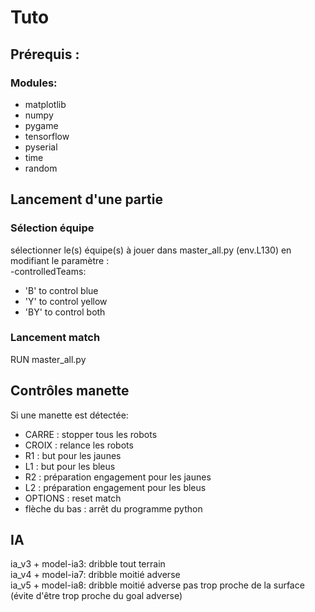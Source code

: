 # Tuto
## Prérequis :
### Modules:  
* matplotlib
* numpy
* pygame
* tensorflow
* pyserial
* time
* random

## Lancement d'une partie
### Sélection équipe
sélectionner le(s) équipe(s) à jouer dans master_all.py (env.L130) en modifiant le paramètre :  
-controlledTeams:  
* 'B' to control blue  
* 'Y' to control yellow  
* 'BY' to control both   

### Lancement match
RUN  master_all.py


## Contrôles manette
Si une manette est détectée:
* CARRE : stopper tous les robots
* CROIX : relance les robots
* R1 : but pour les jaunes
* L1 : but pour les bleus
* R2 : préparation engagement pour les jaunes
* L2 : préparation engagement pour les bleus
* OPTIONS : reset match
* flèche du bas : arrêt du programme python


## IA  
ia_v3 + model-ia3: dribble tout terrain  
ia_v4 + model-ia7: dribble moitié adverse  
ia_v5 + model-ia8: dribble moitié adverse pas trop proche de la surface (évite d'être trop proche du goal adverse)
